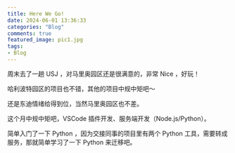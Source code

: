 ```yaml
---
title: Here We Go!
date: 2024-06-01 13:36:33
categories: "Blog"
comments: true
featured_image: pic1.jpg
tags:
- Blog
---
```


<!-- no node -->

<!-- more -->

周末去了一趟 USJ ，对马里奥园区还是很满意的，非常 Nice ，好玩！

哈利波特园区的项目也不错，其他的项目中规中矩吧～

还是东迪情绪给得到位，当然马里奥园区也不差。

这个月中规中矩吧，VSCode 插件开发、服务端开发（Node.js/Python）。

简单入门了一下 Python ，因为交接同事的项目里有两个 Python 工具，需要转成服务，那就简单学习了一下 Python 来迁移吧。
